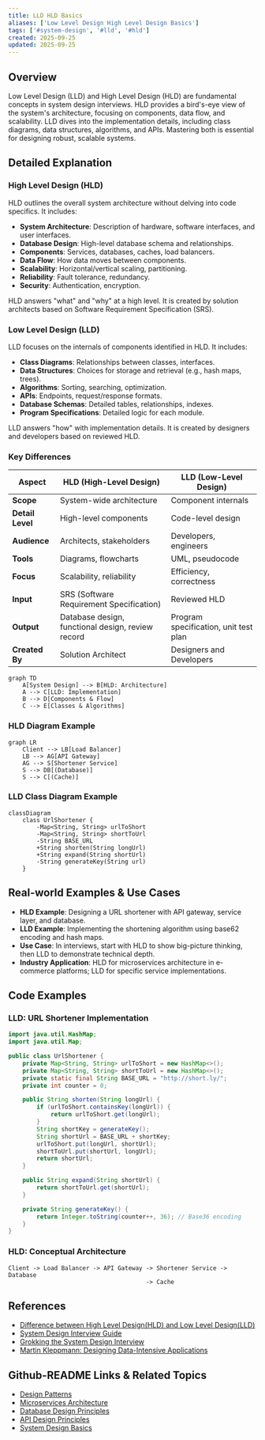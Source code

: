 ```yaml
---
title: LLD HLD Basics
aliases: ['Low Level Design High Level Design Basics']
tags: ['#system-design', '#lld', '#hld']
created: 2025-09-25
updated: 2025-09-25
---
```


## Overview

Low Level Design (LLD) and High Level Design (HLD) are fundamental concepts in system design interviews. HLD provides a bird's-eye view of the system's architecture, focusing on components, data flow, and scalability. LLD dives into the implementation details, including class diagrams, data structures, algorithms, and APIs. Mastering both is essential for designing robust, scalable systems.

## Detailed Explanation

### High Level Design (HLD)

HLD outlines the overall system architecture without delving into code specifics. It includes:

- **System Architecture**: Description of hardware, software interfaces, and user interfaces.
- **Database Design**: High-level database schema and relationships.
- **Components**: Services, databases, caches, load balancers.
- **Data Flow**: How data moves between components.
- **Scalability**: Horizontal/vertical scaling, partitioning.
- **Reliability**: Fault tolerance, redundancy.
- **Security**: Authentication, encryption.

HLD answers "what" and "why" at a high level. It is created by solution architects based on Software Requirement Specification (SRS).

### Low Level Design (LLD)

LLD focuses on the internals of components identified in HLD. It includes:

- **Class Diagrams**: Relationships between classes, interfaces.
- **Data Structures**: Choices for storage and retrieval (e.g., hash maps, trees).
- **Algorithms**: Sorting, searching, optimization.
- **APIs**: Endpoints, request/response formats.
- **Database Schemas**: Detailed tables, relationships, indexes.
- **Program Specifications**: Detailed logic for each module.

LLD answers "how" with implementation details. It is created by designers and developers based on reviewed HLD.

### Key Differences

| Aspect          | HLD (High-Level Design)     | LLD (Low-Level Design)     |
|-----------------|-----------------------------|-----------------------------|
| **Scope**      | System-wide architecture    | Component internals         |
| **Detail Level**| High-level components       | Code-level design           |
| **Audience**   | Architects, stakeholders    | Developers, engineers       |
| **Tools**      | Diagrams, flowcharts        | UML, pseudocode             |
| **Focus**      | Scalability, reliability    | Efficiency, correctness     |
| **Input**      | SRS (Software Requirement Specification) | Reviewed HLD               |
| **Output**     | Database design, functional design, review record | Program specification, unit test plan |
| **Created By** | Solution Architect           | Designers and Developers    |

```mermaid
graph TD
    A[System Design] --> B[HLD: Architecture]
    A --> C[LLD: Implementation]
    B --> D[Components & Flow]
    C --> E[Classes & Algorithms]
```

### HLD Diagram Example

```mermaid
graph LR
    Client --> LB[Load Balancer]
    LB --> AG[API Gateway]
    AG --> S[Shortener Service]
    S --> DB[(Database)]
    S --> C[(Cache)]
```

### LLD Class Diagram Example

```mermaid
classDiagram
    class UrlShortener {
        -Map<String, String> urlToShort
        -Map<String, String> shortToUrl
        -String BASE_URL
        +String shorten(String longUrl)
        +String expand(String shortUrl)
        -String generateKey(String url)
    }
```

## Real-world Examples & Use Cases

- **HLD Example**: Designing a URL shortener with API gateway, service layer, and database.
- **LLD Example**: Implementing the shortening algorithm using base62 encoding and hash maps.
- **Use Case**: In interviews, start with HLD to show big-picture thinking, then LLD to demonstrate technical depth.
- **Industry Application**: HLD for microservices architecture in e-commerce platforms; LLD for specific service implementations.

## Code Examples

### LLD: URL Shortener Implementation

```java
import java.util.HashMap;
import java.util.Map;

public class UrlShortener {
    private Map<String, String> urlToShort = new HashMap<>();
    private Map<String, String> shortToUrl = new HashMap<>();
    private static final String BASE_URL = "http://short.ly/";
    private int counter = 0;

    public String shorten(String longUrl) {
        if (urlToShort.containsKey(longUrl)) {
            return urlToShort.get(longUrl);
        }
        String shortKey = generateKey();
        String shortUrl = BASE_URL + shortKey;
        urlToShort.put(longUrl, shortUrl);
        shortToUrl.put(shortUrl, longUrl);
        return shortUrl;
    }

    public String expand(String shortUrl) {
        return shortToUrl.get(shortUrl);
    }

    private String generateKey() {
        return Integer.toString(counter++, 36); // Base36 encoding
    }
}
```

### HLD: Conceptual Architecture

```
Client -> Load Balancer -> API Gateway -> Shortener Service -> Database
                                       -> Cache
```

## References

- [Difference between High Level Design(HLD) and Low Level Design(LLD)](https://www.geeksforgeeks.org/difference-between-high-level-design-and-low-level-design/)
- [System Design Interview Guide](https://github.com/donnemartin/system-design-primer)
- [Grokking the System Design Interview](https://www.educative.io/courses/grokking-the-system-design-interview)
- [Martin Kleppmann: Designing Data-Intensive Applications](https://dataintensive.net/)

## Github-README Links & Related Topics

- [Design Patterns](design-patterns/)
- [Microservices Architecture](microservices-architecture/)
- [Database Design Principles](database-design-principles/)
- [API Design Principles](api-design-principles/)
- [System Design Basics](lld-hld-basics/)